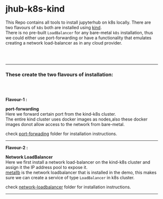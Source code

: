 # jhub-k8s-kind

This Repo contains all tools to install jupyterhub on k8s locally.
There are two flavours of `k8s` both are installed using [kind](https://kind.sigs.k8s.io/).
<br>
There is no pre-built `LoadBalancer` for any bare-metal `k8s` installation, thus we could either use port-forwarding or have a functionality that emulates creating a network load-balancer as in any cloud provider.

<br>
<br>

---

### These create the two flavours of installation:

<br>
<br>

**Flavour-1 :** 

**<p>port-forwarding<br>**
Here we forward certain port from the kind-k8s cluster.<br>
The entire kind cluster uses docker images as nodes,also these docker images donot allow access to the network from bare-metal.<br>

check [port-forwading](./) folder for installation instructions.
</p>

---

**Flavour-2 :** 

**<p>Network LoadBalancer<br>**
Here we first install a network load-balancer on the kind-k8s cluster and assign it the IP address pool to expose it.<br>
[metallb](https://metallb.universe.tf/) is the network loadbalancer that is installed in the demo, this makes sure we can create a service of type `LoadBalancer` in k8s cluster.
<br>

check [network-loadbalancer](./network-loadbalancer/) folder for installation instructions.
</p>


---